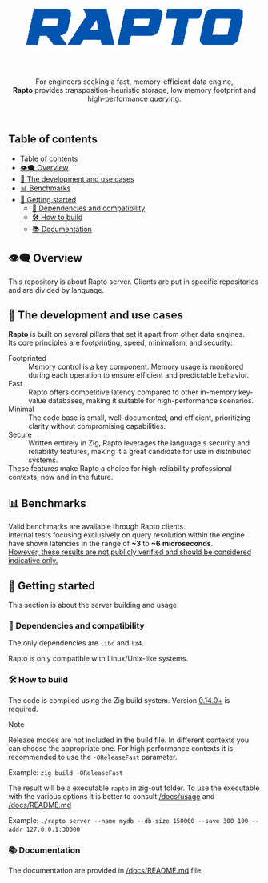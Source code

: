 <br><br>

<div align="center">
  <img alt="Rapto" src="https://github.com/raptodb/rapto/blob/unstable/assets/rapto-base-logo.png">
</div>

<br><br>

<p align="center">
  For engineers seeking a fast, memory-efficient data engine, <br>
  <strong>Rapto</strong> provides transposition-heuristic storage, low memory footprint and high-performance querying.
</p>

<br>

## Table of contents

- [Table of contents](#table-of-contents)
- [👁️‍🗨️ Overview](#️️-overview)
- [🧪 The development and use cases](#-the-development-and-use-cases)
- [📊 Benchmarks](#-benchmarks)
- [🚀 Getting started](#-getting-started)
  - [🔗 Dependencies and compatibility](#-dependencies-and-compatibility)
  - [🛠️ How to build](#️-how-to-build)
  - [📚 Documentation](#-documentation)

## 👁️‍🗨️ Overview

This repository is about Rapto server. Clients are put in specific repositories and are divided by language.

## 🧪 The development and use cases

**Rapto** is built on several pillars that set it apart from other data engines.<br> Its core principles are footprinting, speed, minimalism, and security:
<dl>
<dt>Footprinted</dt>
<dd>Memory control is a key component. Memory usage is monitored during each operation to ensure efficient and predictable behavior.</dd>
<dt>Fast</dt>
<dd>Rapto offers competitive latency compared to other in-memory key-value databases, making it suitable for high-performance scenarios.</dd>
<dt>Minimal</dt>
<dd>The code base is small, well-documented, and efficient, prioritizing clarity without compromising capabilities.</dd>
<dt>Secure</dt>
<dd>Written entirely in Zig, Rapto leverages the language's security and reliability features, making it a great candidate for use in distributed systems.</dd>
</dt>
These features make Rapto a choice for high-reliability professional contexts, now and in the future.

## 📊 Benchmarks

Valid benchmarks are available through Rapto clients. <br>
Internal tests focusing exclusively on query resolution within the engine have shown latencies in the range of **~3** to **~6** **microseconds**. <br>
<ins>However, these results are not publicly verified and should be considered indicative only.</ins>

## 🚀 Getting started

This section is about the server building and usage.

### 🔗 Dependencies and compatibility

The only dependencies are `libc` and `lz4`.

Rapto is only compatible with Linux/Unix-like systems.

### 🛠️ How to build

The code is compiled using the Zig build system. Version <ins>0.14.0+</ins> is required.

> [!NOTE]
> Release modes are not included in the build file. In different contexts you can choose the appropriate one.
> For high performance contexts it is recommended to use the `-OReleaseFast` parameter.

Example: `zig build -OReleaseFast`

The result will be a executable `rapto` in zig-out folder.
To use the executable with the various options it is better to consult [/docs/usage](https://github.com/raptodb/rapto/blob/unstable/docs/usage) and [/docs/README.md](https://github.com/raptodb/rapto/blob/unstable/docs/README.md)

Example: `./rapto server --name mydb --db-size 150000 --save 300 100 --addr 127.0.0.1:30000`

### 📚 Documentation

The documentation are provided in [/docs/README.md](https://github.com/raptodb/rapto/blob/unstable/docs/README.md) file.